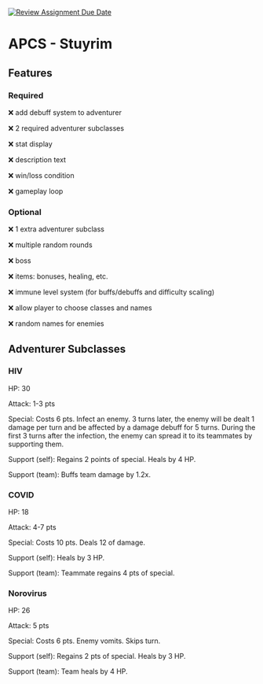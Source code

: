 [![Review Assignment Due Date](https://classroom.github.com/assets/deadline-readme-button-22041afd0340ce965d47ae6ef1cefeee28c7c493a6346c4f15d667ab976d596c.svg)](https://classroom.github.com/a/KprAwj1n)
# APCS - Stuyrim

## Features

### Required
:x: add debuff system to adventurer

:x: 2 required adventurer subclasses

:x: stat display

:x: description text

:x: win/loss condition

:x: gameplay loop


### Optional
:x: 1 extra adventurer subclass

:x: multiple random rounds

:x: boss

:x: items: bonuses, healing, etc.

:x: immune level system (for buffs/debuffs and difficulty scaling)

:x: allow player to choose classes and names

:x: random names for enemies


## Adventurer Subclasses

### HIV
HP: 30

Attack: 1-3 pts

Special: Costs 6 pts. Infect an enemy. 3 turns later, the enemy will be dealt 1 damage per turn and be affected by a damage debuff for 5 turns. During the first 3 turns after the infection, the enemy can spread it to its teammates by supporting them.

Support (self): Regains 2 points of special. Heals by 4 HP.

Support (team): Buffs team damage by 1.2x.


### COVID
HP: 18

Attack: 4-7 pts

Special: Costs 10 pts. Deals 12 of damage.

Support (self): Heals by 3 HP.

Support (team): Teammate regains 4 pts of special.


### Norovirus
HP: 26

Attack: 5 pts

Special: Costs 6 pts. Enemy vomits. Skips turn.

Support (self): Regains 2 pts of special. Heals by 3 HP.

Support (team): Team heals by 4 HP.

